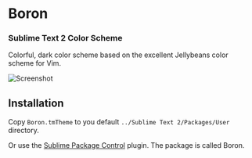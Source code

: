 # Boron

### Sublime Text 2 Color Scheme

Colorful, dark color scheme based on the excellent Jellybeans color scheme for Vim.

![Screenshot](http://mj.io/assets/misc/boron_theme_screenshot_1.png)

## Installation

Copy `Boron.tmTheme` to you default `../Sublime Text 2/Packages/User` directory.

Or use the [Sublime Package Control](http://wbond.net/sublime_packages/package_control) plugin. The package is called Boron.
